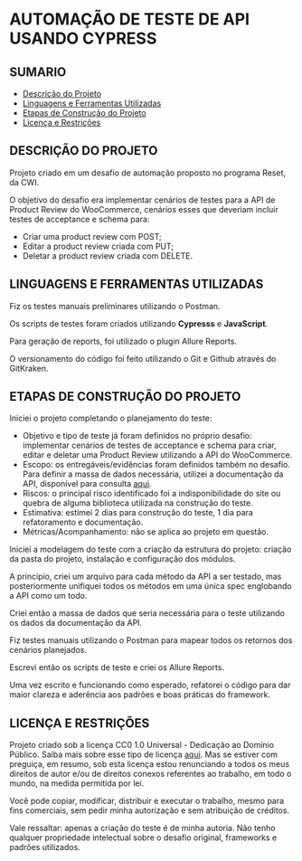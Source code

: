 # AUTOMAÇÃO DE TESTE DE API USANDO CYPRESS

## SUMARIO

   * [Descrição do Projeto](#DESCRIÇÃO-DO-PROJETO)
   * [Linguagens e Ferramentas Utilizadas](#LINGUAGENS-E-FERRAMENTAS-UTILIZADAS)
   * [Etapas de Construção do Projeto](#ETAPAS-DE-CONSTRUÇÃO-DO-PROJETO)
   * [Licença e Restrições](#LICENÇA-E-RESTRIÇÕES)

## DESCRIÇÃO DO PROJETO

Projeto criado em um desafio de automação proposto no programa Reset, da CWI. 

O objetivo do desafio era implementar cenários de testes para a API de Product Review do WooCommerce, cenários esses que deveriam incluir testes de acceptance e schema para: 

* Criar uma product review com POST; 
* Editar a product review criada com PUT; 
* Deletar a product review criada com DELETE. 

## LINGUAGENS E FERRAMENTAS UTILIZADAS

Fiz os testes manuais preliminares utilizando o Postman.

Os scripts de testes foram criados utilizando <b>Cypresss</b> e <b>JavaScript</b>.

Para geração de reports, foi utilizado o plugin Allure Reports.

O versionamento do código foi feito utilizando o Git e Github através do GitKraken.

## ETAPAS DE CONSTRUÇÃO DO PROJETO

Iniciei o projeto completando o planejamento do teste:

* Objetivo e tipo de teste já foram definidos no próprio desafio: implementar cenários de testes de acceptance e schema para criar, editar e deletar uma Product Review utilizando a API do WooCommerce.
* Escopo: os entregáveis/evidências foram definidos também no desafio. Para definir a massa de dados necessária, utilizei a documentação da API, disponível para consulta <a href="https://woocommerce.github.io/woocommerce-rest-api-docs/?shell#product-reviews">aqui</a>.
* Riscos: o principal risco identificado foi a indisponibilidade do site ou quebra de alguma biblioteca utilizada na construção do teste. 
* Estimativa: estimei 2 dias para construção do teste, 1 dia para refatoramento e documentação.
* Métricas/Acompanhamento: não se aplica ao projeto em questão.

Iniciei a modelagem do teste com a criação da estrutura do projeto: criação da pasta do projeto, instalação e configuração dos módulos.

A princípio, criei um arquivo para cada método da API a ser testado, mas posteriormente unifiquei todos os métodos em uma única spec englobando a API como um todo. 

Criei então a massa de dados que seria necessária para o teste utilizando os dados da documentação da API.

Fiz testes manuais utilizando o Postman para mapear todos os retornos dos cenários planejados.

Escrevi então os scripts de teste e criei os Allure Reports.

Uma vez escrito e funcionando como esperado, refatorei o código para dar maior clareza e aderência aos padrões e boas práticas do framework.

## LICENÇA E RESTRIÇÕES

Projeto criado sob a licença CC0 1.0 Universal - Dedicação ao Domínio Público. Saiba mais sobre esse tipo de licença <a href='https://creativecommons.org/publicdomain/zero/1.0/deed.pt_BR'>aqui</a>. Mas se estiver com preguiça, em resumo, sob esta licença estou renunciando a todos os meus direitos de autor e/ou de direitos conexos referentes ao trabalho, em todo o mundo, na medida permitida por lei.

Você pode copiar, modificar, distribuir e executar o trabalho, mesmo para fins comerciais, sem pedir minha autorização e sem atribuição de créditos. 

Vale ressaltar: apenas a criação do teste é de minha autoria. Não tenho qualquer propriedade intelectual sobre o desafio original, frameworks e padrões utilizados.
